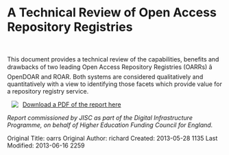 <div class="hero-unit">
<h1>A Technical Review of Open Access Repository Registries</h1>
<br>
<p>This document provides a technical review of the capabilities, benefits and drawbacks of two leading Open Access Repository Registries (OARRs) â OpenDOAR and ROAR. Both systems are considered qualitatively and quantitatively with a view to identifying those facets which provide value for a repository registry service.</p>
</div>

<a href='/media/OARR_TechnicalReview-without_Appendices.pdf'><img src='http://www.groundology.com/images/pdf.jpg' align="left" hspace="10">Download a PDF of the report here</a></strong>

<p><em>Report commissioned by JISC as part of the Digital Infrastructure Programme, on behalf of Higher Education Funding Council for England. </em></p>



Original Title: oarrs
Original Author: richard
Created: 2013-05-28 1135
Last Modified: 2013-06-16 2259
